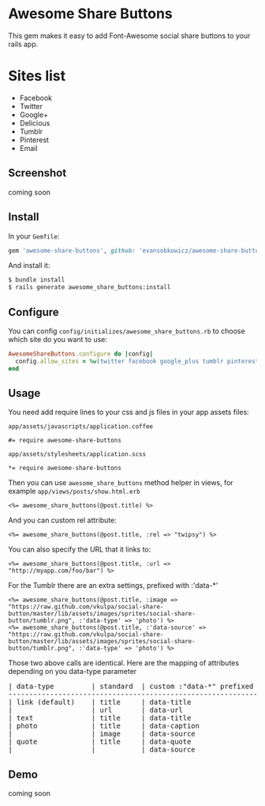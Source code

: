 # Awesome Share Buttons

This gem makes it easy to add Font-Awesome social share buttons to your rails app.

# Sites list

* Facebook
* Twitter
* Google+
* Delicious
* Tumblr
* Pinterest
* Email

## Screenshot

coming soon

## Install

In your `Gemfile`:

```ruby
gem 'awesome-share-buttons', github: 'evansobkowicz/awesome-share-buttons'
```

And install it:

```bash
$ bundle install
$ rails generate awesome_share_buttons:install
```

## Configure

You can config `config/initializes/awesome_share_buttons.rb` to choose which site do you want to use:

```ruby
AwesomeShareButtons.configure do |config|
  config.allow_sites = %w(twitter facebook google_plus tumblr pinterest email)
end
```

## Usage

You need add require lines to your css and js files in your app assets files:

`app/assets/javascripts/application.coffee`

```
#= require awesome-share-buttons
```

`app/assets/stylesheets/application.scss`

```
*= require awesome-share-buttons
```

Then you can use `awesome_share_buttons` method helper in views, for example `app/views/posts/show.html.erb`

```erb
<%= awesome_share_buttons(@post.title) %>
```

And you can custom rel attribute:

```erb
<%= awesome_share_buttons(@post.title, :rel => "twipsy") %>
```

You can also specify the URL that it links to:

```erb
<%= awesome_share_buttons(@post.title, :url => "http://myapp.com/foo/bar") %>
```

For the Tumblr there are an extra settings, prefixed with :'data-*'
```erb
<%= awesome_share_buttons(@post.title, :image => "https://raw.github.com/vkulpa/social-share-button/master/lib/assets/images/sprites/social-share-button/tumblr.png", :'data-type' => 'photo') %>
<%= awesome_share_buttons(@post.title, :'data-source' => "https://raw.github.com/vkulpa/social-share-button/master/lib/assets/images/sprites/social-share-button/tumblr.png", :'data-type' => 'photo') %>
```
Those two above calls are identical.
Here are the mapping of attributes depending on you data-type parameter

<pre>
| data-type         | standard  | custom :"data-*" prefixed  |
--------------------------------------------------------------
| link (default)    | title     | data-title                 |
|                   | url       | data-url                   |
| text              | title     | data-title                 |
| photo             | title     | data-caption               |
|                   | image     | data-source                |
| quote             | title     | data-quote                 |
|                   |           | data-source                |
</pre>


## Demo

coming soon
